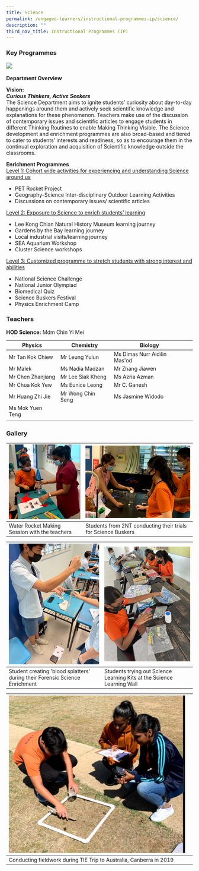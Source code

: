 ```yaml
---
title: Science
permalink: /engaged-learners/instructional-programmes-ip/science/
description: ""
third_nav_title: Instructional Programmes (IP)
---
```

### Key Programmes

![](/images/science%20department_formal.jpg)

**Department Overview** 

**Vision:** <br>
**_Curious Thinkers, Active Seekers_** <br>
The Science Department aims to ignite students’ curiosity about day-to-day happenings around them and actively seek scientific knowledge and explanations for these phenomenon. Teachers make use of the discussion of contemporary issues and scientific articles to engage students in different Thinking Routines to enable Making Thinking Visible. The Science development and enrichment programmes are also broad-based and tiered to cater to students’ interests and readiness, so as to encourage them in the continual exploration and acquisition of Scientific knowledge outside the classrooms.

**Enrichment Programmes** <br>
<u> Level 1: Cohort wide activities for experiencing and understanding Science around us </u>
* PET Rocket Project
* Geography-Science Inter-disciplinary Outdoor Learning Activities
* Discussions on contemporary issues/ scientific articles

<u> Level 2: Exposure to Science to enrich students’ learning </u>
* Lee Kong Chian Natural History Museum learning journey
* Gardens by the Bay learning journey
* Local industrial visits/learning journey
* SEA Aquarium Workshop
* Cluster Science workshops

<u> Level 3: Customized programme to stretch students with strong interest and abilities </u> 
* National Science Challenge
* National Junior Olympiad
* Biomedical Quiz
* Science Buskers Festival
* Physics Enrichment Camp

### Teachers

**HOD Science:** Mdm Chin Yi Mei

| Physics | Chemistry | Biology | |
|---|---|---|---|
| Mr Tan Kok Chiew | Mr Leung Yulun | Ms Dimas Nurr Aidilin Mas'od | 
| Mr Malek | Ms Nadia Madzan | Mr Zhang Jiawen | 
| Mr Chen Zhanjiang | Mr Lee Siak Kheng | Ms Azria Azman | 
| Mr Chua Kok Yew | Ms Eunice Leong | Mr C. Ganesh |  |
| Mr Huang Zhi Jie | Mr Wong Chin Seng  | Ms Jasmine Widodo  |  
| Ms Mok Yuen Teng |  
| | | |

### Gallery

| ![Science-1](/images/Science-1.png) | ![Science-2](/images/Science-2.png) | 
| -------- | -------- |
| Water Rocket Making Session with the teachers    | Students from 2NT conducting their trials for Science Buskers     |

| ![forensic-science](/images/IMG_7855.jpg) | ![Science Learning Kits](/images/IMG_8771.jpg) |
| -------- | -------- | 
| Student creating 'blood splatters' during their Forensic Science Enrichment     | Students trying out Science Learning Kits at the Science Learning Wall    |

|![TIE](/images/Science-5.png) | |
| -------- | -------- | 
| Conducting fieldwork during TIE Trip to Australia, Canberra in 2019     |    |